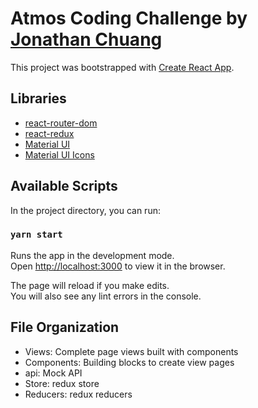 # Atmos Coding Challenge by [Jonathan Chuang](https://jonathanchuang.me/)

This project was bootstrapped with [Create React App](https://github.com/facebook/create-react-app).

## Libraries
- [react-router-dom](https://www.npmjs.com/package/react-router-dom)
- [react-redux](https://react-redux.js.org/tutorials/quick-start)
- [Material UI](https://material-ui.com/)
- [Material UI Icons](https://material-ui.com/components/icons/#icons)

## Available Scripts

In the project directory, you can run:

### `yarn start`

Runs the app in the development mode.\
Open [http://localhost:3000](http://localhost:3000) to view it in the browser.

The page will reload if you make edits.\
You will also see any lint errors in the console.

## File Organization
- Views: Complete page views built with components
- Components: Building blocks to create view pages
- api: Mock API
- Store: redux store
- Reducers: redux reducers